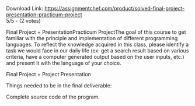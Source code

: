 Download Link: https://assignmentchef.com/product/solved-final-project-presentation-practicum-project
<br>
5/5 - (2 votes)

Final Project + PresentationPracticum ProjectThe goal of this course to get familiar with the principle and implementation of different programming languages. To reflect the knowledge acquired in this class, please identify a task we would face in our daily life (ex: get a search result based on various criteria, have a computer generated output based on the user inputs, etc.) and present it with the language of your choice.



Final Project + Project Presentation

Things needed to be in the final deliverable:

Complete source code of the program.